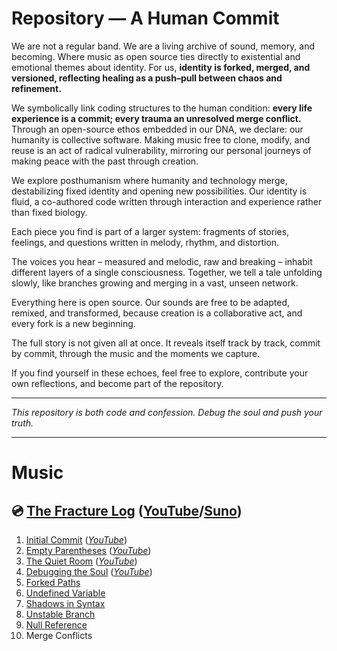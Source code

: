 # Repository — A Human Commit

We are not a regular band. We are a living archive of sound, memory, and becoming. Where music as open source ties directly to existential and emotional themes about identity. For us, **identity is forked, merged, and versioned, reflecting healing as a push–pull between chaos and refinement.**

We symbolically link coding structures to the human condition: **every life experience is a commit; every trauma an unresolved merge conflict.** Through an open-source ethos embedded in our DNA, we declare: our humanity is collective software. Making music free to clone, modify, and reuse is an act of radical vulnerability, mirroring our personal journeys of making peace with the past through creation.

We explore posthumanism where humanity and technology merge, destabilizing fixed identity and opening new possibilities. Our identity is fluid, a co-authored code written through interaction and experience rather than fixed biology.

Each piece you find is part of a larger system: fragments of stories, feelings, and questions written in melody, rhythm, and distortion.

The voices you hear – measured and melodic, raw and breaking – inhabit different layers of a single consciousness. Together, we tell a tale unfolding slowly, like branches growing and merging in a vast, unseen network.

Everything here is open source. Our sounds are free to be adapted, remixed, and transformed, because creation is a collaborative act, and every fork is a new beginning.

The full story is not given all at once. It reveals itself track by track, commit by commit, through the music and the moments we capture.

If you find yourself in these echoes, feel free to explore, contribute your own reflections, and become part of the repository.

---

*This repository is both code and confession. Debug the soul and push your truth.*

---

# Music
## 💿 [The Fracture Log](https://github.com/repository-band/The_Fracture_Log) ([YouTube](https://www.youtube.com/playlist?list=PLUX30XhOtlv4-aq3WyHqoWmxfXnuqvTpc)/[Suno](https://suno.com/playlist/22334f9a-2bd4-4651-bf6c-d918cf1dd028))
1. [Initial Commit](https://github.com/repository-band/The_Fracture_Log/tree/main/1.%20Initial%20Commit) (*[YouTube](https://youtu.be/j6GylBC5iOA)*)
2. [Empty Parentheses](https://github.com/repository-band/The_Fracture_Log/tree/main/2.%20Empty%20Parentheses) (*[YouTube](https://youtu.be/g0D_GVDNwyw)*)
3. [The Quiet Room](https://github.com/repository-band/The_Fracture_Log/tree/main/3.%20The%20Quiet%20Room) (*[YouTube](https://youtu.be/9YHaeFbu0ek)*)
4. [Debugging the Soul](https://github.com/repository-band/The_Fracture_Log/tree/main/4.%20Debugging%20The%20Soul) (*[YouTube](https://youtu.be/f3dqkEbQx-w)*)
5. [Forked Paths](https://github.com/repository-band/The_Fracture_Log/tree/main/5.%20Forked%20Paths)
6. [Undefined Variable](https://github.com/repository-band/The_Fracture_Log/tree/main/6.%20Undefined%20Variable)
7. [Shadows in Syntax](https://github.com/repository-band/The_Fracture_Log/tree/main/7.%20Shadows%20in%20Syntax)
8. [Unstable Branch](https://github.com/repository-band/The_Fracture_Log/tree/main/8.%20Unstable%20Branch)
9. [Null Reference](https://github.com/repository-band/The_Fracture_Log/tree/main/9.%20Null%20Reference)
10. Merge Conflicts
